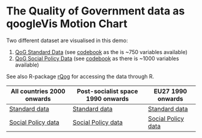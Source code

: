 <h1 class="title">The Quality of Government data as qoogleVis Motion Chart</h1>

Two different dataset are visualised in this demo:

1. [QoG Standard Data](http://www.qog.pol.gu.se/data/datadownloads/qogstandarddata/) (see [codebook](http://www.qogdata.pol.gu.se/codebook/codebook_standard_15may13.pdf) as the is ~750 variables available)
2. [QoG Social Policy Data](http://www.qog.pol.gu.se/data/datadownloads/qogsocialpolicydata/) (see [codebook](http://www.qogdata.pol.gu.se/codebook/codebook_social_4apr12.pdf) as there is ~1000 variables available)

See also R-package [rQog](https://github.com/muuankarski/rQog) for accessing the data through R.

| All countries 2000 onwards | Post-socialist space 1990 onwards | EU27 1990 onwards |
| -------------------------- | --------------------------------- | ----------------- |
| [Standard data](http://muuankarski.github.io/QogGVis/motionStandard.html) | [Standard data](http://muuankarski.github.io/QogGVis/motionStandardPostS.html) | [Standard data](http://muuankarski.github.io/QogGVis/motionStandardEu.html) |
| [Social Policy data](http://muuankarski.github.io/QogGVis/motionSocialPolicy.html) | [Social Policy data](http://muuankarski.github.io/QogGVis/motionSocialPolicyPostS.html) | [Social Policy data](http://muuankarski.github.io/QogGVis/motionSocialPolicyEu.html) |

